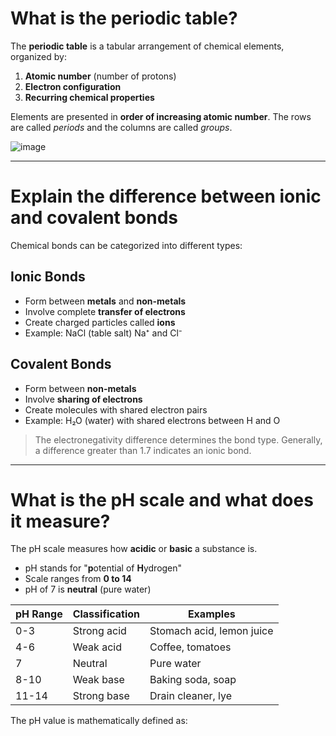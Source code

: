 # What is the periodic table?

The **periodic table** is a tabular arrangement of chemical elements, organized by:

1. **Atomic number** (number of protons)
2. **Electron configuration**
3. **Recurring chemical properties**

Elements are presented in **order of increasing atomic number**. The rows are called *periods* and the columns are called *groups*.

![image](https://github.com/user-attachments/assets/5294d3bd-6254-4bc0-a1c0-ec7585b5eb4d)


---

# Explain the difference between ionic and covalent bonds

Chemical bonds can be categorized into different types:

## Ionic Bonds
* Form between **metals** and **non-metals**
* Involve complete **transfer of electrons**
* Create charged particles called **ions**
* Example: NaCl (table salt) Na⁺ and Cl⁻

## Covalent Bonds
* Form between **non-metals**
* Involve **sharing of electrons**
* Create molecules with shared electron pairs
* Example: H₂O (water) with shared electrons between H and O

> The electronegativity difference determines the bond type. Generally, a difference greater than 1.7 indicates an ionic bond.

---

# What is the pH scale and what does it measure?

The pH scale measures how **acidic** or **basic** a substance is.

* pH stands for "**p**otential of **H**ydrogen"
* Scale ranges from **0 to 14**
* pH of 7 is **neutral** (pure water)

| pH Range | Classification | Examples |
|----------|----------------|----------|
| 0-3      | Strong acid    | Stomach acid, lemon juice |
| 4-6      | Weak acid      | Coffee, tomatoes |
| 7        | Neutral        | Pure water |
| 8-10     | Weak base      | Baking soda, soap |
| 11-14    | Strong base    | Drain cleaner, lye |

The pH value is mathematically defined as:
